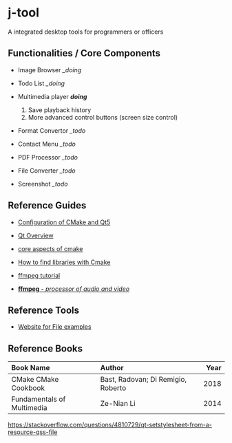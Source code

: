 # j-tool
A integrated desktop tools for programmers or officers

## Functionalities / Core Components
- Image Browser *_doing*

- Todo List *_doing*

- Multimedia player *__doing__*
    1. Save playback history
    2. More advanced control buttons (screen size control)
    
- Format Convertor *_todo*

- Contact Menu *_todo*

- PDF Processor *_todo*

- File Converter *_todo*

- Screenshot *_todo*

## Reference Guides
- [Configuration of CMake and Qt5](https://zhuanlan.zhihu.com/p/34667993)

- [Qt Overview](https://doc.qt.io/qt-5/overviews-main.html)

- [core aspects of cmake](https://medium.com/@ilja.kosynkin/android-cmake-and-ffmpeg-part-one-cmake-in-android-cookbook-b9f27f9937b)

- [How to find libraries with Cmake](https://gitlab.kitware.com/cmake/community/-/wikis/doc/tutorials/How-To-Find-Libraries)

- [ffmpeg tutorial](http://dranger.com/ffmpeg/tutorial01.html)

- [**ffmpeg** - *processor of audio and video*](https://ffmpeg.org/)

## Reference Tools
- [Website for File examples](https://file-examples.com/)

## Reference Books
| Book Name | Author | Year |
|:----------|:-------------|------:|
| CMake CMake Cookbook |  Bast, Radovan; Di Remigio, Roberto | 2018 |
| Fundamentals of Multimedia | Ze-Nian Li | 2014 |

https://stackoverflow.com/questions/4810729/qt-setstylesheet-from-a-resource-qss-file
